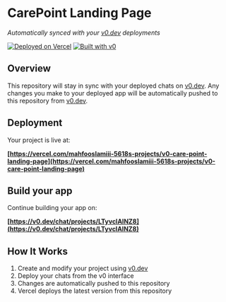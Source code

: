 # CarePoint Landing Page

*Automatically synced with your [v0.dev](https://v0.dev) deployments*

[![Deployed on Vercel](https://img.shields.io/badge/Deployed%20on-Vercel-black?style=for-the-badge&logo=vercel)](https://vercel.com/mahfooslamiii-5618s-projects/v0-care-point-landing-page)
[![Built with v0](https://img.shields.io/badge/Built%20with-v0.dev-black?style=for-the-badge)](https://v0.dev/chat/projects/LTyvclAlNZ8)

## Overview

This repository will stay in sync with your deployed chats on [v0.dev](https://v0.dev).
Any changes you make to your deployed app will be automatically pushed to this repository from [v0.dev](https://v0.dev).

## Deployment

Your project is live at:

**[https://vercel.com/mahfooslamiii-5618s-projects/v0-care-point-landing-page](https://vercel.com/mahfooslamiii-5618s-projects/v0-care-point-landing-page)**

## Build your app

Continue building your app on:

**[https://v0.dev/chat/projects/LTyvclAlNZ8](https://v0.dev/chat/projects/LTyvclAlNZ8)**

## How It Works

1. Create and modify your project using [v0.dev](https://v0.dev)
2. Deploy your chats from the v0 interface
3. Changes are automatically pushed to this repository
4. Vercel deploys the latest version from this repository